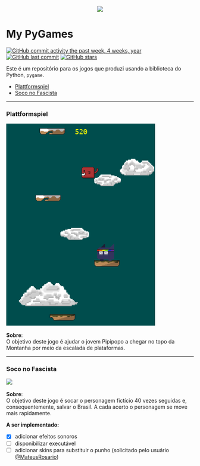 <p align="center"><a href="https://www.hackerrank.com/werctonmatheus"><img src="https://miro.medium.com/max/640/0*nr8xfIriulC1eIkW.png" ></a></p>


# My PyGames

[![GitHub commit activity the past week, 4 weeks, year](https://img.shields.io/github/commit-activity/y/wercton/My-PyGames?color=orange)](https://github.com/Wercton/My-PyGames)
[![GitHub last commit](https://img.shields.io/github/last-commit/Wercton/My-PyGames?color=blue)](https://github.com/Wercton/My-PyGames) 
[![GitHub stars](https://img.shields.io/github/stars/Wercton/My-PyGames?color=green)](https://github.com/Wercton/My-PyGames)

Este é um repositório para os jogos que produzi usando a biblioteca do Python, `pygame`.

- [Plattformspiel](https://github.com/Wercton/My-PyGames/tree/master/Plattformspiel)
- [Soco no Fascista](https://github.com/Wercton/My-PyGames/tree/master/punch-the-clown)

 ---
 
 ### Plattformspiel
 <a href="https://github.com/Wercton/My-PyGames/tree/master/Plattformspiel"><img src="./Plattformspiel/printscreen/printscreen1.png" width="400px" /></a>
 
**Sobre**:  
O objetivo deste jogo é ajudar o jovem Pipipopo a chegar no topo da Montanha por meio da escalada de plataformas.
  
 ---
 
 ### Soco no Fascista
<a href="https://github.com/Wercton/My-PyGames/tree/master/punch-the-clown"><img src="https://i.ibb.co/7tC8tJn/soco-no-fascista-exemplo1.png" width="400px" /></a>
 
**Sobre**:  
O objetivo deste jogo é socar o personagem fictício 40 vezes seguidas e, consequentemente, salvar o Brasil. A cada acerto o personagem se move mais rapidamente.  
  
**A ser implementado:**
- [X] adicionar efeitos sonoros
- [ ] disponibilizar executável
- [ ] adicionar skins para substituir o punho (solicitado pelo usuário [@MateusRosario](https://github.com/MateusRosario))
